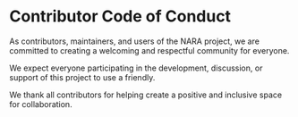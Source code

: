 # Contributor Code of Conduct

As contributors, maintainers, and users of the NARA project, we are committed to creating a welcoming and respectful community for everyone.

We expect everyone participating in the development, discussion, or support of this project to use a friendly.

We thank all contributors for helping create a positive and inclusive space for collaboration.
